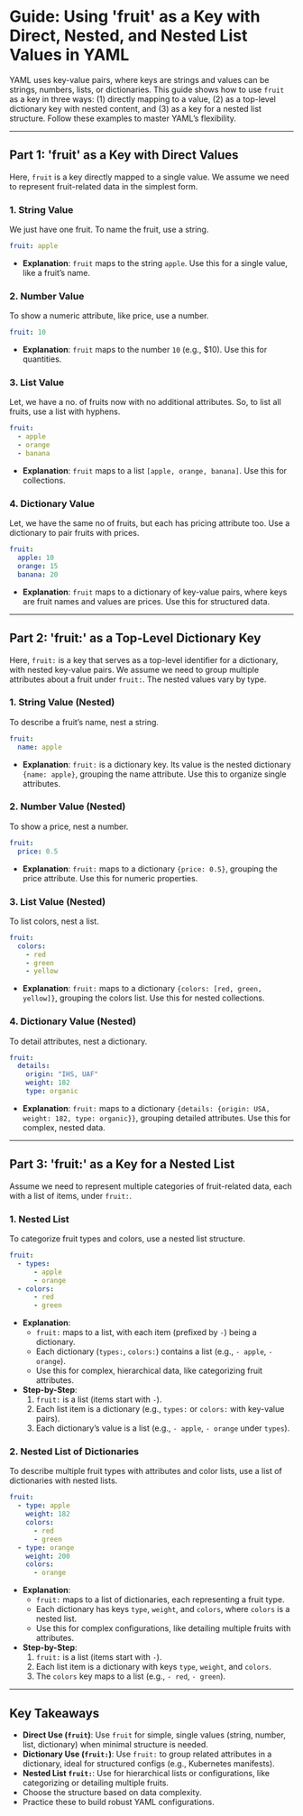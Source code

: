 # Guide: Using 'fruit' as a Key with Direct, Nested, and Nested List Values in YAML

YAML uses key-value pairs, where keys are strings and values can be strings, numbers, lists, or dictionaries. This guide shows how to use `fruit` as a key in three ways: (1) directly mapping to a value, (2) as a top-level dictionary key with nested content, and (3) as a key for a nested list structure. Follow these examples to master YAML’s flexibility.

---

## Part 1: 'fruit' as a Key with Direct Values
Here, `fruit` is a key directly mapped to a single value. We assume we need to represent fruit-related data in the simplest form.

### 1. String Value
We just have one fruit. To name the fruit, use a string.
```yaml
fruit: apple
```
- **Explanation**: `fruit` maps to the string `apple`. Use this for a single value, like a fruit’s name.

### 2. Number Value
To show a numeric attribute, like price, use a number.
```yaml
fruit: 10
```
- **Explanation**: `fruit` maps to the number `10` (e.g., $10). Use this for quantities.

### 3. List Value
Let, we have a no. of fruits now with no additional attributes. So, to list all fruits, use a list with hyphens.
```yaml
fruit:
  - apple
  - orange
  - banana
```
- **Explanation**: `fruit` maps to a list `[apple, orange, banana]`. Use this for collections.

### 4. Dictionary Value
Let, we have the same no of fruits, but each has pricing attribute too. Use a dictionary to pair fruits with prices.
```yaml
fruit:
  apple: 10
  orange: 15
  banana: 20
```
- **Explanation**: `fruit` maps to a dictionary of key-value pairs, where keys are fruit names and values are prices. Use this for structured data.

---

## Part 2: 'fruit:' as a Top-Level Dictionary Key
Here, `fruit:` is a key that serves as a top-level identifier for a dictionary, with nested key-value pairs. We assume we need to group multiple attributes about a fruit under `fruit:`. The nested values vary by type.

### 1. String Value (Nested)
To describe a fruit’s name, nest a string.
```yaml
fruit:
  name: apple
```
- **Explanation**: `fruit:` is a dictionary key. Its value is the nested dictionary `{name: apple}`, grouping the name attribute. Use this to organize single attributes.

### 2. Number Value (Nested)
To show a price, nest a number.
```yaml
fruit:
  price: 0.5
```
- **Explanation**: `fruit:` maps to a dictionary `{price: 0.5}`, grouping the price attribute. Use this for numeric properties.

### 3. List Value (Nested)
To list colors, nest a list.
```yaml
fruit:
  colors:
    - red
    - green
    - yellow
```
- **Explanation**: `fruit:` maps to a dictionary `{colors: [red, green, yellow]}`, grouping the colors list. Use this for nested collections.

### 4. Dictionary Value (Nested)
To detail attributes, nest a dictionary.
```yaml
fruit:
  details:
    origin: "IHS, UAF"
    weight: 182
    type: organic
```
- **Explanation**: `fruit:` maps to a dictionary `{details: {origin: USA, weight: 182, type: organic}}`, grouping detailed attributes. Use this for complex, nested data.

---

## Part 3: 'fruit:' as a Key for a Nested List
Assume we need to represent multiple categories of fruit-related data, each with a list of items, under `fruit:`.

### 1. Nested List
To categorize fruit types and colors, use a nested list structure.
```yaml
fruit:
  - types:
      - apple
      - orange
  - colors:
      - red
      - green
```
- **Explanation**: 
  - `fruit:` maps to a list, with each item (prefixed by `-`) being a dictionary.
  - Each dictionary (`types:`, `colors:`) contains a list (e.g., `- apple`, `- orange`).
  - Use this for complex, hierarchical data, like categorizing fruit attributes.
- **Step-by-Step**:
  1. `fruit:` is a list (items start with `-`).
  2. Each list item is a dictionary (e.g., `types:` or `colors:` with key-value pairs).
  3. Each dictionary’s value is a list (e.g., `- apple`, `- orange` under `types`).


### 2. Nested List of Dictionaries
To describe multiple fruit types with attributes and color lists, use a list of dictionaries with nested lists.
```yaml
fruit:
  - type: apple
    weight: 182
    colors:
      - red
      - green
  - type: orange
    weight: 200
    colors:
      - orange
```
- **Explanation**:
  - `fruit:` maps to a list of dictionaries, each representing a fruit type.
  - Each dictionary has keys `type`, `weight`, and `colors`, where `colors` is a nested list.
  - Use this for complex configurations, like detailing multiple fruits with attributes.
- **Step-by-Step**:
  1. `fruit:` is a list (items start with `-`).
  2. Each list item is a dictionary with keys `type`, `weight`, and `colors`.
  3. The `colors` key maps to a list (e.g., `- red`, `- green`).

---

## Key Takeaways
- **Direct Use (`fruit`)**: Use `fruit` for simple, single values (string, number, list, dictionary) when minimal structure is needed.
- **Dictionary Use (`fruit:`)**: Use `fruit:` to group related attributes in a dictionary, ideal for structured configs (e.g., Kubernetes manifests).
- **Nested List `fruit:`**: Use for hierarchical lists or configurations, like categorizing or detailing multiple fruits.
- Choose the structure based on data complexity.
- Practice these to build robust YAML configurations.
